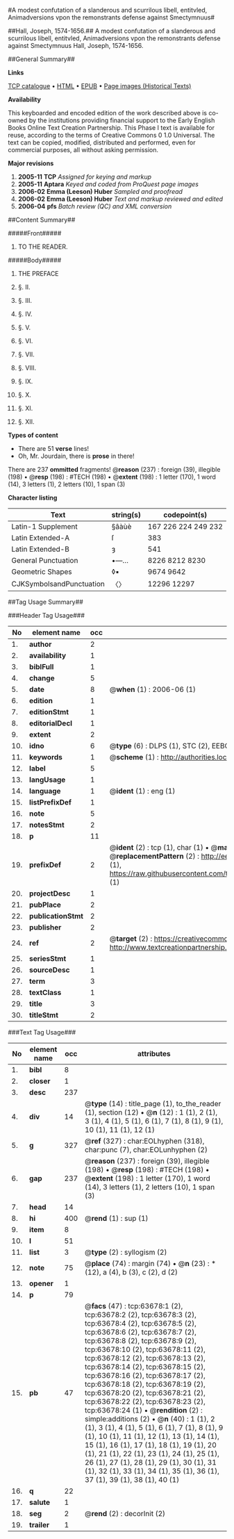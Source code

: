 #A modest confutation of a slanderous and scurrilous libell, entitvled, Animadversions vpon the remonstrants defense against Smectymnuus#

##Hall, Joseph, 1574-1656.##
A modest confutation of a slanderous and scurrilous libell, entitvled, Animadversions vpon the remonstrants defense against Smectymnuus
Hall, Joseph, 1574-1656.

##General Summary##

**Links**

[TCP catalogue](http://www.ota.ox.ac.uk/tcp/)  • 
[HTML](http://tei.it.ox.ac.uk/tcp/Texts-HTML/free/A45/A45302.html)  • 
[EPUB](http://tei.it.ox.ac.uk/tcp/Texts-EPUB/free/A45/A45302.epub) • 
[Page images (Historical Texts)](https://data.historicaltexts.jisc.ac.uk/view?pubId=eebo-12578836e&pageId=eebo-12578836e-63678-1)

**Availability**

This keyboarded and encoded edition of the
	       work described above is co-owned by the institutions
	       providing financial support to the Early English Books
	       Online Text Creation Partnership. This Phase I text is
	       available for reuse, according to the terms of Creative
	       Commons 0 1.0 Universal. The text can be copied,
	       modified, distributed and performed, even for
	       commercial purposes, all without asking permission.

**Major revisions**

1. __2005-11__ __TCP__ *Assigned for keying and markup*
1. __2005-11__ __Aptara__ *Keyed and coded from ProQuest page images*
1. __2006-02__ __Emma (Leeson) Huber__ *Sampled and proofread*
1. __2006-02__ __Emma (Leeson) Huber__ *Text and markup reviewed and edited*
1. __2006-04__ __pfs__ *Batch review (QC) and XML conversion*

##Content Summary##

#####Front#####

1. TO THE READER.

#####Body#####

1. THE PREFACE

1. §. II.

1. §. III.

1. §. IV.

1. §. V.

1. §. VI.

1. §. VII.

1. §. VIII.

1. §. IX.

1. §. X.

1. §. XI.

1. §. XII.

**Types of content**

  * There are 51 **verse** lines!
  * Oh, Mr. Jourdain, there is **prose** in there!

There are 237 **ommitted** fragments! 
 @__reason__ (237) : foreign (39), illegible (198)  •  @__resp__ (198) : #TECH (198)  •  @__extent__ (198) : 1 letter (170), 1 word (14), 3 letters (1), 2 letters (10), 1 span (3)

**Character listing**


|Text|string(s)|codepoint(s)|
|---|---|---|
|Latin-1 Supplement|§âàùè|167 226 224 249 232|
|Latin Extended-A|ſ|383|
|Latin Extended-B|ȝ|541|
|General Punctuation|•—…|8226 8212 8230|
|Geometric Shapes|◊▪|9674 9642|
|CJKSymbolsandPunctuation|〈〉|12296 12297|

##Tag Usage Summary##

###Header Tag Usage###

|No|element name|occ|attributes|
|---|---|---|---|
|1.|__author__|2||
|2.|__availability__|1||
|3.|__biblFull__|1||
|4.|__change__|5||
|5.|__date__|8| @__when__ (1) : 2006-06 (1)|
|6.|__edition__|1||
|7.|__editionStmt__|1||
|8.|__editorialDecl__|1||
|9.|__extent__|2||
|10.|__idno__|6| @__type__ (6) : DLPS (1), STC (2), EEBO-CITATION (1), OCLC (1), VID (1)|
|11.|__keywords__|1| @__scheme__ (1) : http://authorities.loc.gov/ (1)|
|12.|__label__|5||
|13.|__langUsage__|1||
|14.|__language__|1| @__ident__ (1) : eng (1)|
|15.|__listPrefixDef__|1||
|16.|__note__|5||
|17.|__notesStmt__|2||
|18.|__p__|11||
|19.|__prefixDef__|2| @__ident__ (2) : tcp (1), char (1)  •  @__matchPattern__ (2) : ([0-9\-]+):([0-9IVX]+) (1), (.+) (1)  •  @__replacementPattern__ (2) : http://eebo.chadwyck.com/downloadtiff?vid=$1&page=$2 (1), https://raw.githubusercontent.com/textcreationpartnership/Texts/master/tcpchars.xml#$1 (1)|
|20.|__projectDesc__|1||
|21.|__pubPlace__|2||
|22.|__publicationStmt__|2||
|23.|__publisher__|2||
|24.|__ref__|2| @__target__ (2) : https://creativecommons.org/publicdomain/zero/1.0/ (1), http://www.textcreationpartnership.org/docs/. (1)|
|25.|__seriesStmt__|1||
|26.|__sourceDesc__|1||
|27.|__term__|3||
|28.|__textClass__|1||
|29.|__title__|3||
|30.|__titleStmt__|2||


###Text Tag Usage###

|No|element name|occ|attributes|
|---|---|---|---|
|1.|__bibl__|8||
|2.|__closer__|1||
|3.|__desc__|237||
|4.|__div__|14| @__type__ (14) : title_page (1), to_the_reader (1), section (12)  •  @__n__ (12) : 1 (1), 2 (1), 3 (1), 4 (1), 5 (1), 6 (1), 7 (1), 8 (1), 9 (1), 10 (1), 11 (1), 12 (1)|
|5.|__g__|327| @__ref__ (327) : char:EOLhyphen (318), char:punc (7), char:EOLunhyphen (2)|
|6.|__gap__|237| @__reason__ (237) : foreign (39), illegible (198)  •  @__resp__ (198) : #TECH (198)  •  @__extent__ (198) : 1 letter (170), 1 word (14), 3 letters (1), 2 letters (10), 1 span (3)|
|7.|__head__|14||
|8.|__hi__|400| @__rend__ (1) : sup (1)|
|9.|__item__|8||
|10.|__l__|51||
|11.|__list__|3| @__type__ (2) : syllogism (2)|
|12.|__note__|75| @__place__ (74) : margin (74)  •  @__n__ (23) : * (12), a (4), b (3), c (2), d (2)|
|13.|__opener__|1||
|14.|__p__|79||
|15.|__pb__|47| @__facs__ (47) : tcp:63678:1 (2), tcp:63678:2 (2), tcp:63678:3 (2), tcp:63678:4 (2), tcp:63678:5 (2), tcp:63678:6 (2), tcp:63678:7 (2), tcp:63678:8 (2), tcp:63678:9 (2), tcp:63678:10 (2), tcp:63678:11 (2), tcp:63678:12 (2), tcp:63678:13 (2), tcp:63678:14 (2), tcp:63678:15 (2), tcp:63678:16 (2), tcp:63678:17 (2), tcp:63678:18 (2), tcp:63678:19 (2), tcp:63678:20 (2), tcp:63678:21 (2), tcp:63678:22 (2), tcp:63678:23 (2), tcp:63678:24 (1)  •  @__rendition__ (2) : simple:additions (2)  •  @__n__ (40) : 1 (1), 2 (1), 3 (1), 4 (1), 5 (1), 6 (1), 7 (1), 8 (1), 9 (1), 10 (1), 11 (1), 12 (1), 13 (1), 14 (1), 15 (1), 16 (1), 17 (1), 18 (1), 19 (1), 20 (1), 21 (1), 22 (1), 23 (1), 24 (1), 25 (1), 26 (1), 27 (1), 28 (1), 29 (1), 30 (1), 31 (1), 32 (1), 33 (1), 34 (1), 35 (1), 36 (1), 37 (1), 39 (1), 38 (1), 40 (1)|
|16.|__q__|22||
|17.|__salute__|1||
|18.|__seg__|2| @__rend__ (2) : decorInit (2)|
|19.|__trailer__|1||
